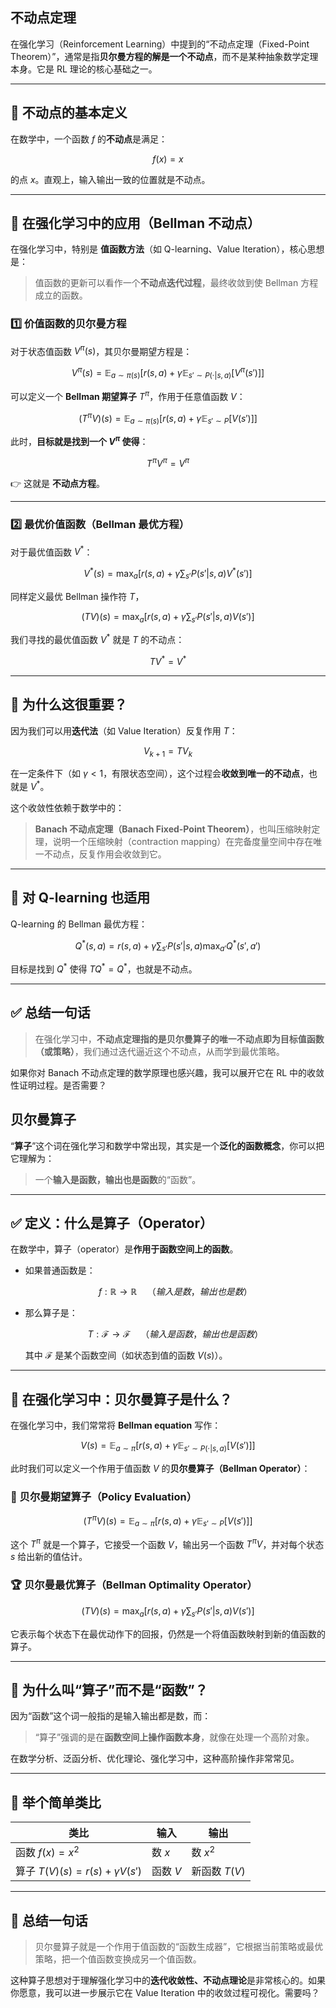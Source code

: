

## 不动点定理

在强化学习（Reinforcement Learning）中提到的“不动点定理（Fixed-Point Theorem）”，通常是指**贝尔曼方程的解是一个不动点**，而不是某种抽象数学定理本身。它是 RL 理论的核心基础之一。

---

## 🔁 不动点的基本定义

在数学中，一个函数 $f$ 的**不动点**是满足：

$$
f(x) = x
$$

的点 $x$。直观上，输入输出一致的位置就是不动点。

---

## 🔄 在强化学习中的应用（Bellman 不动点）

在强化学习中，特别是 **值函数方法**（如 Q-learning、Value Iteration），核心思想是：

> 值函数的更新可以看作一个**不动点迭代过程**，最终收敛到使 Bellman 方程成立的函数。

### 1️⃣ 价值函数的贝尔曼方程

对于状态值函数 $V^\pi(s)$，其贝尔曼期望方程是：

$$
V^\pi(s) = \mathbb{E}_{a \sim \pi(s)}\left[ r(s,a) + \gamma \mathbb{E}_{s' \sim P(\cdot|s,a)}[V^\pi(s')] \right]
$$

可以定义一个 **Bellman 期望算子** $T^\pi$，作用于任意值函数 $V$：

$$
(T^\pi V)(s) = \mathbb{E}_{a \sim \pi(s)} \left[ r(s,a) + \gamma \mathbb{E}_{s' \sim P}[V(s')] \right]
$$

此时，**目标就是找到一个 $V^\pi$ 使得**：

$$
T^\pi V^\pi = V^\pi
$$

👉 这就是 **不动点方程**。

---

### 2️⃣ 最优价值函数（Bellman 最优方程）

对于最优值函数 $V^*$：

$$
V^*(s) = \max_a \left[ r(s,a) + \gamma \sum_{s'} P(s'|s,a) V^*(s') \right]
$$

同样定义最优 Bellman 操作符 $T$，

$$
(T V)(s) = \max_a \left[ r(s,a) + \gamma \sum_{s'} P(s'|s,a) V(s') \right]
$$

我们寻找的最优值函数 $V^*$ 就是 $T$ 的不动点：

$$
T V^* = V^*
$$

---

## 🧠 为什么这很重要？

因为我们可以用**迭代法**（如 Value Iteration）反复作用 $T$：

$$
V_{k+1} = T V_k
$$

在一定条件下（如 $\gamma < 1$，有限状态空间），这个过程会**收敛到唯一的不动点**，也就是 $V^*$。

这个收敛性依赖于数学中的：

> **Banach 不动点定理（Banach Fixed-Point Theorem）**，也叫压缩映射定理，说明一个压缩映射（contraction mapping）在完备度量空间中存在唯一不动点，反复作用会收敛到它。

---

## 🧩 对 Q-learning 也适用

Q-learning 的 Bellman 最优方程：

$$
Q^*(s,a) = r(s,a) + \gamma \sum_{s'} P(s'|s,a) \max_{a'} Q^*(s', a')
$$

目标是找到 $Q^*$ 使得 $T Q^* = Q^*$，也就是不动点。

---

## ✅ 总结一句话

> 在强化学习中，**不动点定理指的是贝尔曼算子的唯一不动点即为目标值函数（或策略）**，我们通过迭代逼近这个不动点，从而学到最优策略。

如果你对 Banach 不动点定理的数学原理也感兴趣，我可以展开它在 RL 中的收敛性证明过程。是否需要？




## 贝尔曼算子


“**算子**”这个词在强化学习和数学中常出现，其实是一个**泛化的函数概念**，你可以把它理解为：

> 一个**输入是函数，输出也是函数**的“函数”。

---

## ✅ 定义：什么是算子（Operator）

在数学中，算子（operator）是**作用于函数空间上的函数**。

* 如果普通函数是：

  $$
  f: \mathbb{R} \rightarrow \mathbb{R} \quad（输入是数，输出也是数）
  $$
* 那么算子是：

  $$
  T: \mathcal{F} \rightarrow \mathcal{F} \quad（输入是函数，输出也是函数）
  $$

  其中 $\mathcal{F}$ 是某个函数空间（如状态到值的函数 $V(s)$）。

---

## 🔄 在强化学习中：贝尔曼算子是什么？

在强化学习中，我们常常将 **Bellman equation** 写作：

$$
V(s) = \mathbb{E}_{a \sim \pi} \left[ r(s,a) + \gamma \mathbb{E}_{s' \sim P(\cdot|s,a)}[V(s')] \right]
$$

此时我们可以定义一个作用于值函数 $V$ 的**贝尔曼算子（Bellman Operator）**：

### 🎯 贝尔曼期望算子（Policy Evaluation）

$$
(T^\pi V)(s) = \mathbb{E}_{a \sim \pi} \left[ r(s,a) + \gamma \mathbb{E}_{s' \sim P}[V(s')] \right]
$$

这个 $T^\pi$ 就是一个算子，它接受一个函数 $V$，输出另一个函数 $T^\pi V$，并对每个状态 $s$ 给出新的值估计。

### 🏆 贝尔曼最优算子（Bellman Optimality Operator）

$$
(T V)(s) = \max_a \left[ r(s,a) + \gamma \sum_{s'} P(s'|s,a) V(s') \right]
$$

它表示每个状态下在最优动作下的回报，仍然是一个将值函数映射到新的值函数的算子。

---

## 🔁 为什么叫“算子”而不是“函数”？

因为“函数”这个词一般指的是输入输出都是数，而：

> “算子”强调的是在**函数空间上操作函数本身**，就像在处理一个高阶对象。

在数学分析、泛函分析、优化理论、强化学习中，这种高阶操作非常常见。

---

## 📌 举个简单类比

| 类比                                 | 输入     | 输出         |
| ---------------------------------- | ------ | ---------- |
| 函数 $f(x) = x^2$                    | 数 $x$  | 数 $x^2$    |
| 算子 $T(V)(s) = r(s) + \gamma V(s')$ | 函数 $V$ | 新函数 $T(V)$ |

---

## 🧠 总结一句话

> 贝尔曼算子就是一个作用于值函数的“函数生成器”，它根据当前策略或最优策略，把一个值函数变换成另一个值函数。

这种算子思想对于理解强化学习中的**迭代收敛性、不动点理论**是非常核心的。如果你愿意，我可以进一步展示它在 Value Iteration 中的收敛过程可视化。需要吗？
